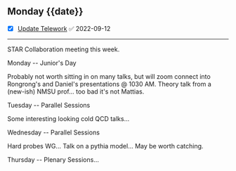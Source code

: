 ## Monday {{date}}

- [x] [Update Telework](https://docs.google.com/spreadsheets/d/16AZZBiKL1s6eGgH2KFiJPnD8-TjRsC0HYy4Qdmbr358/edit#gid=0) ✅ 2022-09-12

------------------------

STAR Collaboration meeting this week.  

Monday -- Junior's Day

Probably not worth sitting in on many talks, but will zoom connect into Rongrong's and Daniel's presentations @ 1030 AM.   Theory talk from a (new-ish) NMSU prof... too bad it's not Mattias. 



Tuesday -- Parallel Sessions

Some interesting looking cold QCD talks... 

Wednesday -- Parallel Sessions

Hard probes WG... Talk on a pythia model... May be worth catching.

Thursday -- Plenary Sessions...






